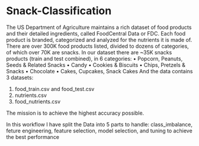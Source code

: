 # Snack-Classification

The US Department of Agriculture maintains a rich dataset of food products and their detailed ingredients,
called FoodCentral Data or FDC. Each food product is branded, categorized and analyzed for the nutrients
it is made of. There are over 300K food products listed, divided to dozens of categories, of which over 70K
are snacks.
In our dataset there are ~35K snacks products (train and test combined), in 6 categories:
• Popcorn, Peanuts, Seeds & Related Snacks
• Candy
• Cookies & Biscuits
• Chips, Pretzels & Snacks
• Chocolate
• Cakes, Cupcakes, Snack Cakes
And the data contains 3 datasets:
1. food_train.csv and food_test.csv
2. nutrients.csv
3. food_nutrients.csv

The mission is to achieve the highest accuracy possible.

In this workflow I have split the Data into 5 parts to handle: class_imbalance, feture engineering, feature
selection, model selection, and tuning to achieve the best performance
